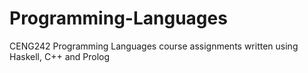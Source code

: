 # Programming-Languages
CENG242 Programming Languages course assignments written using Haskell, C++ and Prolog
